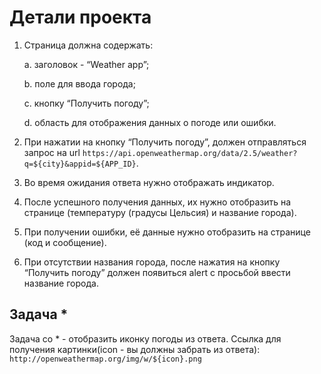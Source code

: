 # Детали проекта

1. Страница должна содержать:
   
    a. заголовок - “Weather app”;

    b. поле для ввода города;
   
    c. кнопку “Получить погоду”;
   
    d. область для отображения данных о погоде или ошибки.

2. При нажатии на кнопку “Получить погоду”, должен отправляться запрос на url `https://api.openweathermap.org/data/2.5/weather?q=${city}&appid=${APP_ID}`.

3. Во время ожидания ответа нужно отображать индикатор.

4. После успешного получения данных, их нужно отобразить на странице (температуру (градусы Цельсия) и название города).

5. При получении ошибки, её данные нужно отобразить на странице (код и сообщение).

6. При отсутствии названия города, после нажатия на кнопку “Получить погоду” должен появиться alert с просьбой ввести название города.

## Задача *

Задача со * - отобразить иконку погоды из ответа.
Ссылка для получения картинки(icon - вы должны забрать из ответа): `http://openweathermap.org/img/w/${icon}.png`
